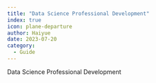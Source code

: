 ```yaml
---
title: "Data Science Professional Development"
index: true
icon: plane-departure
author: Haiyue
date: 2023-07-20
category:
  - Guide
---
```

Data Science Professional Development